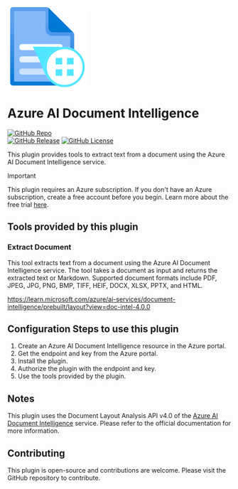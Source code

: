 ![Icon](./_assets/00819-icon-service-Form-Recognizers.svg)

# Azure AI Document Intelligence

[![GitHub Repo](https://img.shields.io/badge/GitHub_Repo-fujita--h/dify--plugin--azure--ai--document--intelligence-blue?logo=github)](https://github.com/fujita-h/dify-plugin-azure-ai-document-intelligence)  
[![GitHub Release](https://img.shields.io/github/v/release/fujita-h/dify-plugin-azure-ai-document-intelligence)](https://github.com/fujita-h/dify-plugin-azure-ai-document-intelligence/releases)
[![GitHub License](https://img.shields.io/github/license/fujita-h/dify-plugin-azure-ai-document-intelligence)](https://github.com/fujita-h/dify-plugin-azure-ai-document-intelligence/blob/main/LICENSE)

This plugin provides tools to extract text from a document using the Azure AI Document Intelligence service.

> [!IMPORTANT]  
> This plugin requires an Azure subscription. If you don't have an Azure subscription, create a free account before you begin. Learn more about the free trial [here](https://azure.microsoft.com/free/).

## Tools provided by this plugin

### Extract Document

This tool extracts text from a document using the Azure AI Document Intelligence service. The tool takes a document as input and returns the extracted text or Markdown. Supported document formats include PDF, JPEG, JPG, PNG, BMP, TIFF, HEIF, DOCX, XLSX, PPTX, and HTML.

https://learn.microsoft.com/azure/ai-services/document-intelligence/prebuilt/layout?view=doc-intel-4.0.0

## Configuration Steps to use this plugin

1. Create an Azure AI Document Intelligence resource in the Azure portal.
2. Get the endpoint and key from the Azure portal.
3. Install the plugin.
4. Authorize the plugin with the endpoint and key.
5. Use the tools provided by the plugin.

## Notes

This plugin uses the Document Layout Analysis API v4.0 of the [Azure AI Document Intelligence](https://azure.microsoft.com/products/ai-services/ai-document-intelligence) service. Please refer to the official documentation for more information.

## Contributing

This plugin is open-source and contributions are welcome. Please visit the GitHub repository to contribute.
